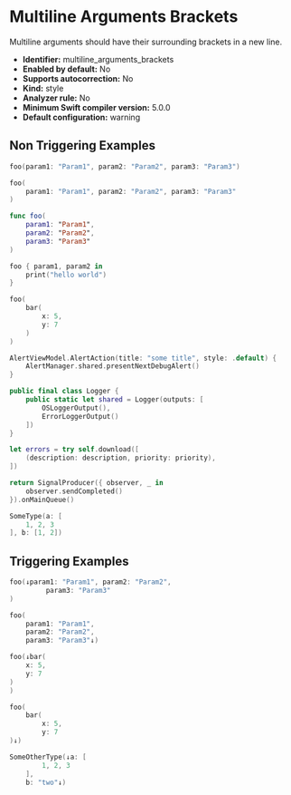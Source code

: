 # Multiline Arguments Brackets

Multiline arguments should have their surrounding brackets in a new line.

* **Identifier:** multiline_arguments_brackets
* **Enabled by default:** No
* **Supports autocorrection:** No
* **Kind:** style
* **Analyzer rule:** No
* **Minimum Swift compiler version:** 5.0.0
* **Default configuration:** warning

## Non Triggering Examples

```swift
foo(param1: "Param1", param2: "Param2", param3: "Param3")
```

```swift
foo(
    param1: "Param1", param2: "Param2", param3: "Param3"
)
```

```swift
func foo(
    param1: "Param1",
    param2: "Param2",
    param3: "Param3"
)
```

```swift
foo { param1, param2 in
    print("hello world")
}
```

```swift
foo(
    bar(
        x: 5,
        y: 7
    )
)
```

```swift
AlertViewModel.AlertAction(title: "some title", style: .default) {
    AlertManager.shared.presentNextDebugAlert()
}
```

```swift
public final class Logger {
    public static let shared = Logger(outputs: [
        OSLoggerOutput(),
        ErrorLoggerOutput()
    ])
}
```

```swift
let errors = try self.download([
    (description: description, priority: priority),
])
```

```swift
return SignalProducer({ observer, _ in
    observer.sendCompleted()
}).onMainQueue()
```

```swift
SomeType(a: [
    1, 2, 3
], b: [1, 2])
```

## Triggering Examples

```swift
foo(↓param1: "Param1", param2: "Param2",
         param3: "Param3"
)
```

```swift
foo(
    param1: "Param1",
    param2: "Param2",
    param3: "Param3"↓)
```

```swift
foo(↓bar(
    x: 5,
    y: 7
)
)
```

```swift
foo(
    bar(
        x: 5,
        y: 7
)↓)
```

```swift
SomeOtherType(↓a: [
        1, 2, 3
    ],
    b: "two"↓)
```
